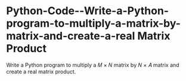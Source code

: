 # Python-Code--Write-a-Python-program-to-multiply-a-matrix-by-matrix-and-create-a-real Matrix Product
Write a Python program to multiply a 𝑀 × 𝑁 matrix by 𝑁 × 𝐴 matrix and create a real matrix product.
